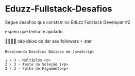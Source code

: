 # Eduzz-Fullstack-Desafios
Segue desafios que constam no Eduzz Fullstack Developer #2

espero que tenha te ajudado.

👩‍👩‍👧‍👦 não deixe de dar seu followers
⭐ star

```
Resolvendo Desafios Básicos em JavaScript

1 / 3 - Múltiplos <p>
2 / 3 - Teste de Seleção 1<p>
3 / 3 - Folha de Pagamento<p>
```
